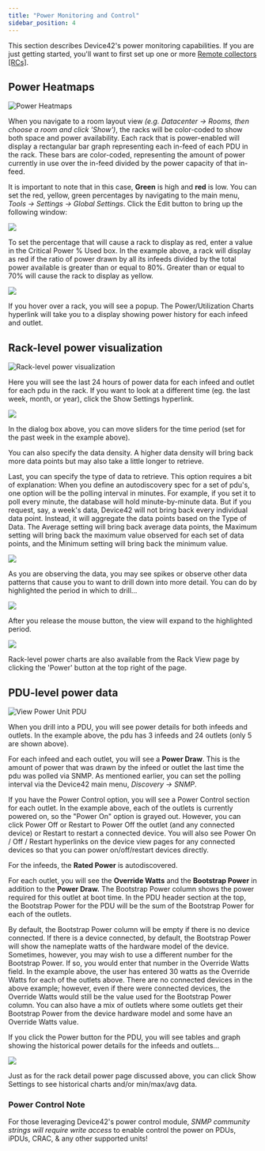 ```yaml
---
title: "Power Monitoring and Control"
sidebar_position: 4
---
```


This section describes Device42's power monitoring capabilities. If you are just getting started, you'll want to first set up one or more [Remote collectors \[RCs\]](https://docs.device42.com/auto-discovery/remote-collector-rc/).

## Power Heatmaps

![Power Heatmaps](/assets/images/media_1424599764800.png)

When you navigate to a room layout view _(e.g. Datacenter -> Rooms, then choose a room and click 'Show')_, the racks will be color-coded to show both space and power availability. Each rack that is power-enabled will display a rectangular bar graph representing each in-feed of each PDU in the rack. These bars are color-coded, representing the amount of power currently in use over the in-feed divided by the power capacity of that in-feed.

It is important to note that in this case, **Green** is high and **red** is low. You can set the red, yellow, green percentages by navigating to the main menu, _Tools -> Settings -> Global Settings_. Click the Edit button to bring up the following window:

![](/assets/images/media_1424600310591.png)

To set the percentage that will cause a rack to display as red, enter a value in the Critical Power % Used box. In the example above, a rack will display as red if the ratio of power drawn by all its infeeds divided by the total power available is greater than or equal to 80%. Greater than or equal to 70% will cause the rack to display as yellow.

![](/assets/images/media_1424600582457.png)

If you hover over a rack, you will see a popup. The Power/Utilization Charts hyperlink will take you to a display showing power history for each infeed and outlet.

## Rack-level power visualization

![Rack-level power visualization](/assets/images/media_1416079634123.png)

Here you will see the last 24 hours of power data for each infeed and outlet for each pdu in the rack. If you want to look at a different time (eg. the last week, month, or year), click the Show Settings hyperlink.

![](/assets/images/media_1415393982492.png)

In the dialog box above, you can move sliders for the time period (set for the past week in the example above).

You can also specify the data density. A higher data density will bring back more data points but may also take a little longer to retrieve.

Last, you can specify the type of data to retrieve. This option requires a bit of explanation: When you define an autodiscovery spec for a set of pdu's, one option will be the polling interval in minutes. For example, if you set it to poll every minute, the database will hold minute-by-minute data. But if you request, say, a week's data, Device42 will not bring back every individual data point. Instead, it will aggregate the data points based on the Type of Data. The Average setting will bring back average data points, the Maximum setting will bring back the maximum value observed for each set of data points, and the Minimum setting will bring back the minimum value.

![](/assets/images/media_1416079778471.png)

As you are observing the data, you may see spikes or observe other data patterns that cause you to want to drill down into more detail. You can do by highlighted the period in which to drill...

![](/assets/images/media_1416079871175.png)

After you release the mouse button, the view will expand to the highlighted period.

![](/assets/images/media_1416079930654.png)

Rack-level power charts are also available from the Rack View page by clicking the 'Power' button at the top right of the page.

## PDU-level power data

![View Power Unit PDU](/assets/images/view_power_unit.png)

When you drill into a PDU, you will see power details for both infeeds and outlets. In the example above, the pdu has 3 infeeds and 24 outlets (only 5 are shown above).

For each infeed and each outlet, you will see a **Power Draw**. This is the amount of power that was drawn by the infeed or outlet the last time the pdu was polled via SNMP. As mentioned earlier, you can set the polling interval via the Device42 main menu, _Discovery -> SNMP_.

If you have the Power Control option, you will see a Power Control section for each outlet. In the example above, each of the outlets is currently powered on, so the "Power On" option is grayed out. However, you can click Power Off or Restart to Power Off the outlet (and any connected device) or Restart to restart a connected device. You will also see Power On / Off / Restart hyperlinks on the device view pages for any connected devices so that you can power on/off/restart devices directly.

For the infeeds, the **Rated Power** is autodiscovered.

For each outlet, you will see the **Override Watts** and the **Bootstrap Power** in addition to the **Power Draw.** The Bootstrap Power column shows the power required for this outlet at boot time. In the PDU header section at the top, the Bootstrap Power for the PDU will be the sum of the Bootstrap Power for each of the outlets.

By default, the Bootstrap Power column will be empty if there is no device connected. If there is a device connected, by default, the Bootstrap Power will show the nameplate watts of the hardware model of the device. Sometimes, however, you may wish to use a different number for the Bootstrap Power. If so, you would enter that number in the Override Watts field. In the example above, the user has entered 30 watts as the Override Watts for each of the outlets above. There are no connected devices in the above example; however, even if there were connected devices, the Override Watts would still be the value used for the Bootstrap Power column. You can also have a mix of outlets where some outlets get their Bootstrap Power from the device hardware model and some have an Override Watts value.

If you click the Power button for the PDU, you will see tables and graph showing the historical power details for the infeeds and outlets...

![](/assets/images/media_1416823791271.png)

Just as for the rack detail power page discussed above, you can click Show Settings to see historical charts and/or min/max/avg data.

### Power Control Note

For those leveraging Device42's power control module, _SNMP community strings will require write access_ to enable control the power on PDUs, iPDUs, CRAC, & any other supported units!
